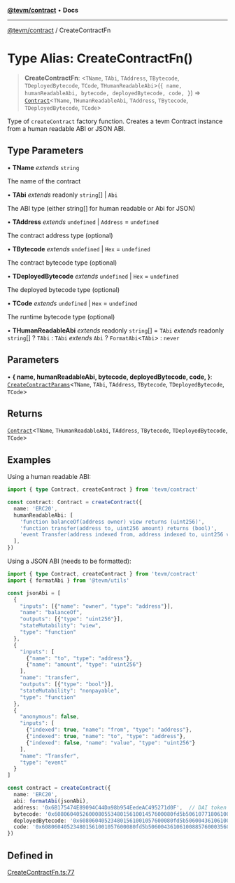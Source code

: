 [**@tevm/contract**](../README.md) • **Docs**

***

[@tevm/contract](../globals.md) / CreateContractFn

# Type Alias: CreateContractFn()

> **CreateContractFn**: \<`TName`, `TAbi`, `TAddress`, `TBytecode`, `TDeployedBytecode`, `TCode`, `THumanReadableAbi`\>(`{
	name,
	humanReadableAbi,
	bytecode,
	deployedBytecode,
	code,
}`) => [`Contract`](Contract.md)\<`TName`, `THumanReadableAbi`, `TAddress`, `TBytecode`, `TDeployedBytecode`, `TCode`\>

Type of `createContract` factory function.
Creates a tevm Contract instance from a human readable ABI or JSON ABI.

## Type Parameters

• **TName** *extends* `string`

The name of the contract

• **TAbi** *extends* readonly `string`[] \| `Abi`

The ABI type (either string[] for human readable or Abi for JSON)

• **TAddress** *extends* `undefined` \| `Address` = `undefined`

The contract address type (optional)

• **TBytecode** *extends* `undefined` \| `Hex` = `undefined`

The contract bytecode type (optional)

• **TDeployedBytecode** *extends* `undefined` \| `Hex` = `undefined`

The deployed bytecode type (optional)

• **TCode** *extends* `undefined` \| `Hex` = `undefined`

The runtime bytecode type (optional)

• **THumanReadableAbi** *extends* readonly `string`[] = `TAbi` *extends* readonly `string`[] ? `TAbi` : `TAbi` *extends* `Abi` ? `FormatAbi`\<`TAbi`\> : `never`

## Parameters

• **\{
	name,
	humanReadableAbi,
	bytecode,
	deployedBytecode,
	code,
\}**: [`CreateContractParams`](CreateContractParams.md)\<`TName`, `TAbi`, `TAddress`, `TBytecode`, `TDeployedBytecode`, `TCode`\>

## Returns

[`Contract`](Contract.md)\<`TName`, `THumanReadableAbi`, `TAddress`, `TBytecode`, `TDeployedBytecode`, `TCode`\>

## Examples

Using a human readable ABI:
```typescript
import { type Contract, createContract } from 'tevm/contract'

const contract: Contract = createContract({
  name: 'ERC20',
  humanReadableAbi: [
    'function balanceOf(address owner) view returns (uint256)',
    'function transfer(address to, uint256 amount) returns (bool)',
    'event Transfer(address indexed from, address indexed to, uint256 value)',
  ],
})
```

Using a JSON ABI (needs to be formatted):
```typescript
import { type Contract, createContract } from 'tevm/contract'
import { formatAbi } from '@tevm/utils'

const jsonAbi = [
  {
    "inputs": [{"name": "owner", "type": "address"}],
    "name": "balanceOf",
    "outputs": [{"type": "uint256"}],
    "stateMutability": "view",
    "type": "function"
  },
  {
    "inputs": [
      {"name": "to", "type": "address"},
      {"name": "amount", "type": "uint256"}
    ],
    "name": "transfer",
    "outputs": [{"type": "bool"}],
    "stateMutability": "nonpayable",
    "type": "function"
  },
  {
    "anonymous": false,
    "inputs": [
      {"indexed": true, "name": "from", "type": "address"},
      {"indexed": true, "name": "to", "type": "address"},
      {"indexed": false, "name": "value", "type": "uint256"}
    ],
    "name": "Transfer",
    "type": "event"
  }
]

const contract = createContract({
  name: 'ERC20',
  abi: formatAbi(jsonAbi),
  address: '0x6B175474E89094C44Da98b954EedeAC495271d0F',  // DAI token address on Ethereum mainnet
  bytecode: '0x60806040526000805534801561001457600080fd5b50610771806100246000396000f3fe',  // Example bytecode (truncated)
  deployedBytecode: '0x608060405234801561001057600080fd5b50600436106100885760003560e01c806370a082311161005b57806370a08231146101bc', // Example deployed bytecode (truncated)
  code: '0x608060405234801561001057600080fd5b50600436106100885760003560e01c806370a082311161005b57806370a08231146101bc',  // Example runtime code (truncated)
})
```

## Defined in

[CreateContractFn.ts:77](https://github.com/evmts/tevm-monorepo/blob/main/packages/contract/src/CreateContractFn.ts#L77)
